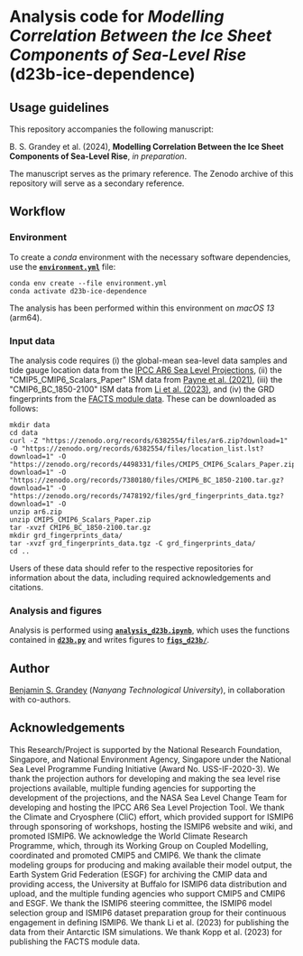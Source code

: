 # Analysis code for _Modelling Correlation Between the Ice Sheet Components of Sea-Level Rise_ (d23b-ice-dependence)

## Usage guidelines
This repository accompanies the following manuscript:

B. S. Grandey et al. (2024),  **Modelling Correlation Between the Ice Sheet Components of Sea-Level Rise**, _in preparation_.

The manuscript serves as the primary reference.
The Zenodo archive of this repository will serve as a secondary reference.

## Workflow

### Environment
To create a _conda_ environment with the necessary software dependencies, use the [**`environment.yml`**](environment.yml) file:

```
conda env create --file environment.yml
conda activate d23b-ice-dependence
```

The analysis has been performed within this environment on _macOS 13_ (arm64).

### Input data
The analysis code requires
(i) the global-mean sea-level data samples and tide gauge location data from the [IPCC AR6 Sea Level Projections](https://doi.org/10.5281/zenodo.6382554),
(ii) the "CMIP5_CMIP6_Scalars_Paper" ISM data from [Payne et al. (2021)](https://doi.org/10.5281/zenodo.4498331),
(iii) the "CMIP6_BC_1850-2100" ISM data from [Li et al. (2023)](https://doi.org/10.5281/zenodo.7380180), and
(iv) the GRD fingerprints from the [FACTS module data](https://doi.org/10.5281/zenodo.7478192).
These can be downloaded as follows:

```
mkdir data
cd data
curl -Z "https://zenodo.org/records/6382554/files/ar6.zip?download=1" -O "https://zenodo.org/records/6382554/files/location_list.lst?download=1" -O "https://zenodo.org/records/4498331/files/CMIP5_CMIP6_Scalars_Paper.zip?download=1" -O "https://zenodo.org/records/7380180/files/CMIP6_BC_1850-2100.tar.gz?download=1" -O "https://zenodo.org/records/7478192/files/grd_fingerprints_data.tgz?download=1" -O
unzip ar6.zip
unzip CMIP5_CMIP6_Scalars_Paper.zip
tar -xvzf CMIP6_BC_1850-2100.tar.gz
mkdir grd_fingerprints_data/
tar -xvzf grd_fingerprints_data.tgz -C grd_fingerprints_data/
cd ..
```

Users of these data should refer to the respective repositories for information about the data, including required acknowledgements and citations.

### Analysis and figures
Analysis is performed using [**`analysis_d23b.ipynb`**](analysis_d23b.ipynb), which uses the functions contained in [**`d23b.py`**](d23b.py) and writes figures to [**`figs_d23b/`**](figs_d23b).

## Author
[Benjamin S. Grandey](https://grandey.github.io) (_Nanyang Technological University_), in collaboration with co-authors.

## Acknowledgements
This Research/Project is supported by the National Research Foundation, Singapore, and National Environment Agency, Singapore under the National Sea Level Programme Funding Initiative (Award No. USS-IF-2020-3).
We thank the projection authors for developing and making the sea level rise projections available, multiple funding agencies for supporting the development of the projections, and the NASA Sea Level Change Team for developing and hosting the IPCC AR6 Sea Level Projection Tool.
We thank the Climate and Cryosphere (CliC) effort, which provided support for ISMIP6 through sponsoring of workshops, hosting the ISMIP6 website and wiki, and promoted ISMIP6.
We acknowledge the World Climate Research Programme, which, through its Working Group on Coupled Modelling, coordinated and promoted CMIP5 and CMIP6.
We thank the climate modeling groups for producing and making available their model output, the Earth System Grid Federation (ESGF) for archiving the CMIP data and providing access, the University at Buffalo for ISMIP6 data distribution and upload, and the multiple funding agencies who support CMIP5 and CMIP6 and ESGF.
We thank the ISMIP6 steering committee, the ISMIP6 model selection group and ISMIP6 dataset preparation group for their continuous engagement in defining ISMIP6.
We thank Li et al. (2023) for publishing the data from their Antarctic ISM simulations.
We thank Kopp et al. (2023) for publishing the FACTS module data.
